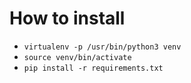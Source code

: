 # How to install

* `virtualenv -p /usr/bin/python3 venv`
* `source venv/bin/activate`
* `pip install -r requirements.txt`

